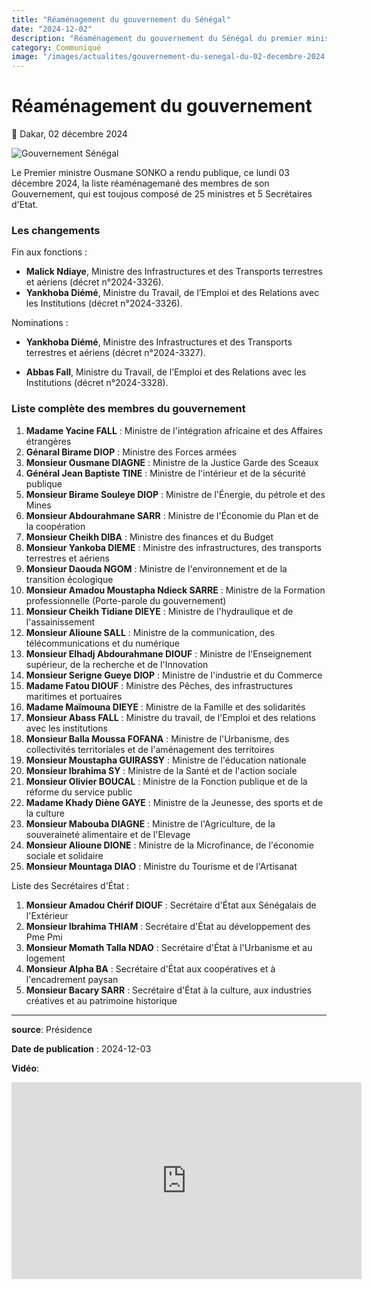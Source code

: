 ```yaml
---
title: "Réaménagement du gouvernement du Sénégal"
date: "2024-12-02"
description: "Réaménagement du gouvernement du Sénégal du premier ministre Ousmane SONKO ce 02 Décembre suite à la démission du ministre Malick NDIAYE, nouvellement élu président de l'assemblée nationale"
category: Communiqué
image: "/images/actualites/gouvernement-du-senegal-du-02-decembre-2024.webp"
---
```


# Réaménagement du gouvernement

<p class="text-sm text-gray-600">📅 Dakar, 02 décembre 2024</p>

<img src="/images/actualites/gouvernement-du-senegal-du-02-decembre-2024.webp" alt="Gouvernement Sénégal" loading="lazy" fetchpriority="high">

Le Premier ministre Ousmane SONKO a rendu publique, ce lundi 03 décembre 2024, la liste réaménagemané des membres de son Gouvernement, qui est toujous composé de 25 ministres et 5 Secrétaires d'Etat.

### Les changements

Fin aux fonctions :

- **Malick Ndiaye**, Ministre des Infrastructures et des Transports terrestres et aériens (décret n°2024-3326).
- **Yankhoba Diémé**, Ministre du Travail, de l’Emploi et des Relations avec les Institutions (décret n°2024-3326).

Nominations :

- **Yankhoba Diémé**, Ministre des Infrastructures et des Transports terrestres et aériens (décret n°2024-3327).

- **Abbas Fall**, Ministre du Travail, de l’Emploi et des Relations avec les Institutions (décret n°2024-3328).

### Liste complète des membres du gouvernement

1. **Madame Yacine FALL** : Ministre de l'intégration africaine et des Affaires étrangères
2. **Génaral Birame DIOP** : Ministre des Forces armées
3. **Monsieur Ousmane DIAGNE** : Ministre de la Justice Garde des Sceaux
4. **Général Jean Baptiste TINE** : Ministre de l'intérieur et de la sécurité publique
5. **Monsieur Birame Souleye DIOP** : Ministre de l'Énergie, du pétrole et des Mines
6. **Monsieur Abdourahmane SARR** : Ministre de l'Économie du Plan et de la coopération
7. **Monsieur Cheikh DIBA** : Ministre des finances et du Budget
8. **Monsieur Yankoba DIEME** : Ministre des infrastructures, des transports terrestres et aériens
9. **Monsieur Daouda NGOM** : Ministre de l'environnement et de la transition écologique
10. **Monsieur Amadou Moustapha Ndieck SARRE** : Ministre de la Formation professionnelle (Porte-parole du gouvernement)
11. **Monsieur Cheikh Tidiane DIEYE** : Ministre de l'hydraulique et de l'assainissement
12. **Monsieur Alioune SALL** : Ministre de la communication, des télécommunications et du numérique
13. **Monsieur Elhadj Abdourahmane DIOUF** : Ministre de l'Enseignement supérieur, de la recherche et de l'Innovation
14. **Monsieur Serigne Gueye DIOP** : Ministre de l'industrie et du Commerce
15. **Madame Fatou DIOUF** : Ministre des Pêches, des infrastructures maritimes et portuaires
16. **Madame Maïmouna DIEYE** : Ministre de la Famille et des solidarités
17. **Monsieur Abass FALL** : Ministre du travail, de l'Emploi et des relations avec les institutions
18. **Monsieur Balla Moussa FOFANA** : Ministre de l'Urbanisme, des collectivités territoriales et de l'aménagement des territoires
19. **Monsieur Moustapha GUIRASSY** : Ministre de l'éducation nationale
20. **Monsieur Ibrahima SY** : Ministre de la Santé et de l'action sociale
21. **Monsieur Olivier BOUCAL** : Ministre de la Fonction publique et de la réforme du service public
22. **Madame Khady Diène GAYE** : Ministre de la Jeunesse, des sports et de la culture
23. **Monsieur Mabouba DIAGNE** : Ministre de l'Agriculture, de la souveraineté alimentaire et de l'Elevage
24. **Monsieur Alioune DIONE** : Ministre de la Microfinance, de l'économie sociale et solidaire
25. **Monsieur Mountaga DIAO** : Ministre du Tourisme et de l'Artisanat

Liste des Secrétaires d'État :

1. **Monsieur Amadou Chérif DIOUF** : Secrétaire d'État aux Sénégalais de l'Extérieur
2. **Monsieur Ibrahima THIAM** : Secrétaire d'État au développement des Pme Pmi
3. **Monsieur Momath Talla NDAO** : Secrétaire d'État à l'Urbanisme et au logement
4. **Monsieur Alpha BA** : Secrétaire d'État aux coopératives et à l'encadrement paysan
5. **Monsieur Bacary SARR** : Secrétaire d'État à la culture, aux industries créatives et au patrimoine historique

---

**source**: Présidence

**Date de publication** : 2024-12-03

**Vidéo**:

<iframe class="video" width="560" height="315" src="https://www.youtube.com/embed/ANaiJjykgPo" frameborder="0" allow="autoplay; encrypted-media" allowfullscreen></iframe>
